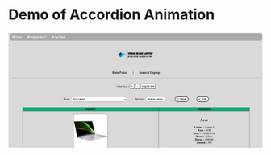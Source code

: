 # Demo of Accordion Animation
![image](https://github.com/teckann/laptop-selection-web/blob/main/gambar/index.png)
